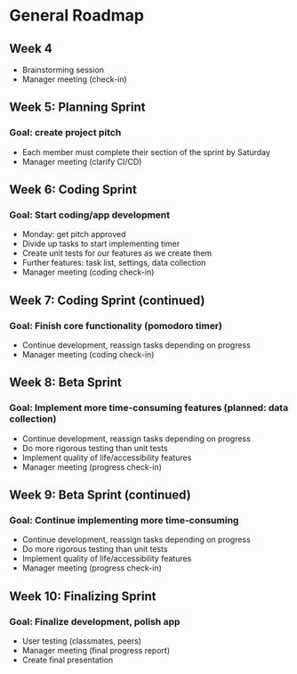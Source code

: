 # General Roadmap

## Week 4
- Brainstorming session
- Manager meeting (check-in)

## Week 5: Planning Sprint
### Goal: create project pitch
- Each member must complete their section of the sprint by Saturday
- Manager meeting (clarify CI/CD)

## Week 6: Coding Sprint
### Goal: Start coding/app development
- Monday: get pitch approved
- Divide up tasks to start implementing timer
- Create unit tests for our features as we create them
- Further features: task list, settings, data collection
- Manager meeting (coding check-in)

## Week 7: Coding Sprint (continued)
### Goal: Finish core functionality (pomodoro timer)
- Continue development, reassign tasks depending on progress
- Manager meeting (coding check-in)

## Week 8: Beta Sprint
### Goal: Implement more time-consuming features (planned: data collection)
- Continue development, reassign tasks depending on progress
- Do more rigorous testing than unit tests
- Implement quality of life/accessibility features
- Manager meeting (progress check-in)

## Week 9: Beta Sprint (continued)
### Goal: Continue implementing more time-consuming
- Continue development, reassign tasks depending on progress
- Do more rigorous testing than unit tests
- Implement quality of life/accessibility features
- Manager meeting (progress check-in)

## Week 10: Finalizing Sprint
### Goal: Finalize development, polish app
- User testing (classmates, peers)
- Manager meeting (final progress report)
- Create final presentation
